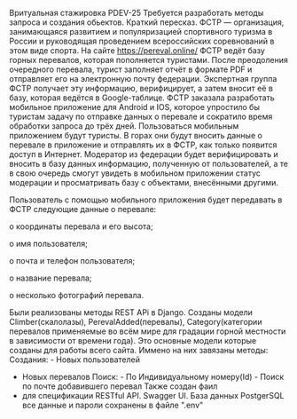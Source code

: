 Вритуальная стажировка PDEV-25 Требуется разработать методы запроса и создания обьектов. 
Краткий пересказ. ФСТР — организация, занимающаяся развитием и популяризацией спортивного
туризма в России и руководящая проведением всероссийских соревнований в этом виде спорта. 
На сайте https://pereval.online/ ФСТР ведёт базу горных перевалов, которая пополняется туристами. 
После преодоления очередного перевала, турист заполняет отчёт в формате PDF и отправляет
его на электронную почту федерации. Экспертная группа ФСТР получает эту информацию, верифицирует,
а затем вносит её в базу, которая ведётся в Google-таблице. ФСТР заказала разработать мобильное
приложение для Android и IOS, которое упростило бы туристам задачу по отправке данных о перевале
и сократило время обработки запроса до трёх дней. Пользоваться мобильным приложением будут туристы.
В горах они будут вносить данные о перевале в приложение и отправлять их в ФСТР, как только появится
доступ в Интернет. Модератор из федерации будет верифицировать и вносить в базу данных информацию,
полученную от пользователей, а те в свою очередь смогут увидеть в мобильном приложении статус
модерации и просматривать базу с объектами, внесёнными другими.

Пользователь с помощью мобильного приложения будет передавать в ФСТР следующие данные о перевале:

o координаты перевала и его высота;

o имя пользователя;

o почта и телефон пользователя;

o название перевала;

o несколько фотографий перевала.

Были реализованы методы REST APi в Django. Созданы модели Climber(скалолазы), PerevalAdded(перевалы), 
Category(категории перевалов применяемые во всём мире для градации горной местности в зависимости от времени года).
Это основные модели которые созданы для работы всего сайта. Иммено на них завязаны методы: Создания: - Новых пользователей
- Новых перевалов Поиск: - По Индивидуальному номеру(Id) - Поиск по почте добавившего перевал Также создан фаил
- для спецификации RESTful API. Swagger UI. База данных PostgerSQL все данные и пароли сохранены в файле ".env"